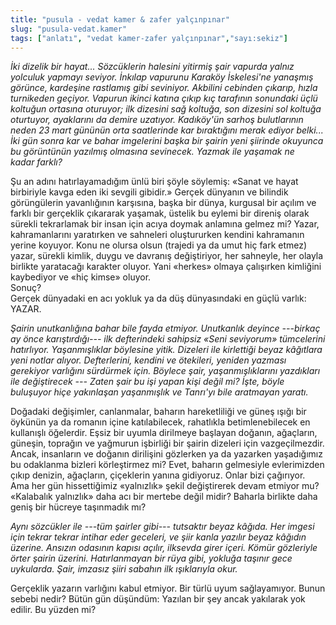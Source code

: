 ```yaml
---
title: "pusula - vedat kamer & zafer yalçınpınar"
slug: "pusula-vedat.kamer"
tags: ["anlatı", "vedat kamer-zafer yalçınpınar","sayı:sekiz"]
---
```


*İki dizelik bir hayat... Sözcüklerin halesini yitirmiş şair vapurda
yalnız yolculuk yapmayı seviyor. İnkılap vapurunu Karaköy İskelesi'ne
yanaşmış görünce, kardeşine rastlamış gibi seviniyor. Akbilini cebinden
çıkarıp, hızla turnikeden geçiyor. Vapurun ikinci katına çıkıp kıç
tarafının sonundaki üçlü koltuğun ortasına oturuyor; ilk dizesini sağ
koltuğa, son dizesini sol koltuğa oturtuyor, ayaklarını da demire
uzatıyor. Kadıköy'ün sarhoş bulutlarının neden 23 mart gününün orta
saatlerinde kar bıraktığını merak ediyor belki... İki gün sonra kar ve
bahar imgelerini başka bir şairin yeni şiirinde okuyunca bu görüntünün
yazılmış olmasına sevinecek. Yazmak ile yaşamak ne kadar farklı?*

Şu an adını hatırlayamadığım ünlü biri şöyle söylemiş: «Sanat ve hayat
birbiriyle kavga eden iki sevgili gibidir.» Gerçek dünyanın ve bilindik
görüngülerin yavanlığının karşısına, başka bir dünya, kurgusal bir
açılım ve farklı bir gerçeklik çıkararak yaşamak, üstelik bu eylemi bir
direniş olarak sürekli tekrarlamak bir insan için acıya doymak anlamına
gelmez mi? Yazar, kahramanlarını yaratırken ve sahneleri oluştururken
kendini kahramanın yerine koyuyor. Konu ne olursa olsun (trajedi ya da
umut hiç fark etmez) yazar, sürekli kimlik, duygu ve davranış
değiştiriyor, her sahneyle, her olayla birlikte yaratacağı karakter
oluyor. Yani «herkes» olmaya çalışırken kimliğini kaybediyor ve «hiç
kimse» oluyor.\
Sonuç?\
Gerçek dünyadaki en acı yokluk ya da düş dünyasındaki en güçlü varlık:
YAZAR.

*Şairin unutkanlığına bahar bile fayda etmiyor. Unutkanlık deyince
---birkaç ay önce karıştırdığı--- ilk defterindeki sahipsiz «Seni
seviyorum» tümcelerini hatırlıyor. Yaşanmışlıklar böylesine yitik.
Dizeleri ile kirlettiği beyaz kâğıtlara yeni notlar alıyor.
Defterlerini, kendini ve ötekileri, yeniden yazması gerekiyor varlığını
sürdürmek için. Böylece şair, yaşanmışlıklarını yazdıkları ile
değiştirecek --- Zaten şair bu işi yapan kişi değil mi? İşte, böyle
buluşuyor hiçe yakınlaşan yaşanmışlık ve Tanrı'yı bile
aratmayan yaratı.*

Doğadaki değişimler, canlanmalar, baharın hareketliliği ve güneş ışığı
bir öykünün ya da romanın içine katılabilecek, rahatlıkla
betimlenebilecek en kullanışlı öğelerdir. Eşsiz bir uyumla dirilmeye
başlayan doğanın, ağaçların, güneşin, toprağın ve yağmurun işbirliği bir
şairin dizeleri için vazgeçilmezdir. Ancak, insanların ve doğanın
dirilişini gözlerken ya da yazarken yaşadığımız bu odaklanma bizleri
körleştirmez mi? Evet, baharın gelmesiyle evlerimizden çıkıp denizin,
ağaçların, çiçeklerin yanına gidiyoruz. Onlar bizi çağırıyor. Ama her
gün hissettiğimiz «yalnızlık» şekil değiştirerek devam etmiyor mu?
«Kalabalık yalnızlık» daha acı bir mertebe değil midir? Baharla birlikte
daha geniş bir hücreye taşınmadık mı?

*Aynı sözcükler ile ---tüm şairler gibi--- tutsaktır beyaz kâğıda. Her
imgesi için tekrar tekrar intihar eder geceleri, ve şiir kanla yazılır
beyaz kâğıdın üzerine. Ansızın odasının kapısı açılır, ilksevda girer
içeri. Kömür gözleriyle örter şairin üzerini. Hatırlanmayan bir rüya
gibi, yokluğa taşınır gece uykularda. Şair, imzasız şiiri sabahın ilk
ışıklarıyla okur.*

Gerçeklik yazarın varlığını kabul etmiyor. Bir türlü uyum sağlayamıyor.
Bunun sebebi nedir? Bütün gün düşündüm: Yazılan bir şey ancak yakılarak
yok edilir. Bu yüzden mi?
